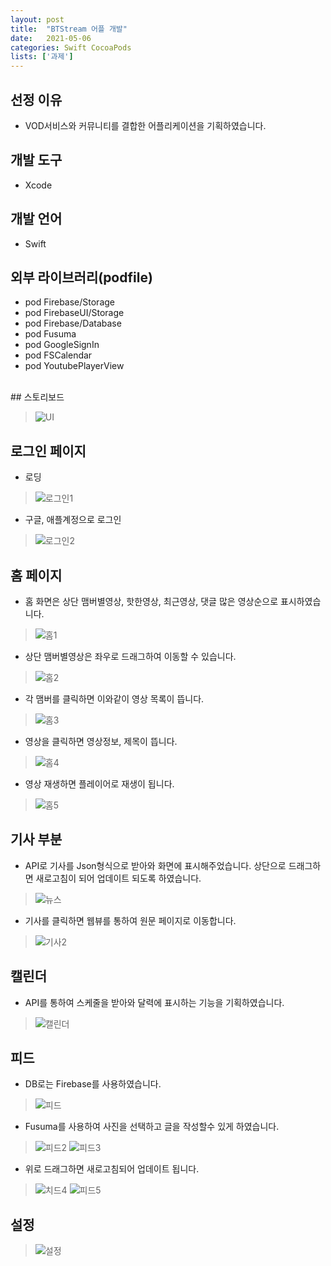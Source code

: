```yaml
---
layout: post
title:  "BTStream 어플 개발"
date:   2021-05-06
categories: Swift CocoaPods
lists: ['과제']
---
```


## 선정 이유
- VOD서비스와 커뮤니티를 결합한 어플리케이션을 기획하였습니다.

## 개발 도구
- Xcode

## 개발 언어
- Swift

## 외부 라이브러리(podfile)
- pod Firebase/Storage
- pod FirebaseUI/Storage
- pod Firebase/Database
- pod Fusuma
- pod GoogleSignIn
- pod FSCalendar
- pod YoutubePlayerView

<br>
## 스토리보드

> ![UI](https://user-images.githubusercontent.com/20594299/117131778-db626080-addc-11eb-95bb-77672b3a50e1.PNG)

## 로그인 페이지
- 로딩
> ![로그인1](https://user-images.githubusercontent.com/20594299/117131360-4f503900-addc-11eb-99f3-d721efa06a1c.PNG)

- 구글, 애플계정으로 로그인
> ![로그인2](https://user-images.githubusercontent.com/20594299/117131362-4fe8cf80-addc-11eb-9c26-d48e4fec9f58.PNG)

## 홈 페이지
- 홈 화면은 상단 맴버별영상, 핫한영상, 최근영상, 댓글 많은 영상순으로 표시하였습니다.
> ![홈1](https://user-images.githubusercontent.com/20594299/117131385-5414ed00-addc-11eb-9c94-9b3288b34865.PNG)

- 상단 맴버별영상은 좌우로 드래그하여 이동할 수 있습니다.
> ![홈2](https://user-images.githubusercontent.com/20594299/117131388-54ad8380-addc-11eb-9915-da9335e488dc.PNG)

- 각 맴버를 클릭하면 이와같이 영상 목록이 뜹니다.
> ![홈3](https://user-images.githubusercontent.com/20594299/117131390-54ad8380-addc-11eb-8245-09593ec32b04.PNG)

- 영상을 클릭하면 영상정보, 제목이 뜹니다.
> ![홈4](https://user-images.githubusercontent.com/20594299/117131392-55461a00-addc-11eb-9446-bf8ec7991f81.PNG)

- 영상 재생하면 플레이어로 재생이 됩니다.
> ![홈5](https://user-images.githubusercontent.com/20594299/117131395-55deb080-addc-11eb-8f01-b484002daa50.PNG)

## 기사 부분
- API로 기사를 Json형식으로 받아와 화면에 표시해주었습니다. 상단으로 드래그하면 새로고침이 되어 업데이트 되도록 하였습니다.
> ![뉴스](https://user-images.githubusercontent.com/20594299/117131357-4eb7a280-addc-11eb-86e5-efd90478628a.PNG)

- 기사를 클릭하면 웹뷰를 통하여 원문 페이지로 이동합니다.
> ![기사2](https://user-images.githubusercontent.com/20594299/117131355-4e1f0c00-addc-11eb-86c8-4bca241cada1.PNG)

## 캘린더
- API를 통하여 스케줄을 받아와 달력에 표시하는 기능을 기획하였습니다.
> ![캘린더](https://user-images.githubusercontent.com/20594299/117131367-50816600-addc-11eb-9b12-f464bd699d9d.PNG)

## 피드
- DB로는 Firebase를 사용하였습니다.
> ![피드](https://user-images.githubusercontent.com/20594299/117131370-5119fc80-addc-11eb-946d-ea18790bb56b.PNG)

- Fusuma를 사용하여 사진을 선택하고 글을 작성할수 있게 하였습니다.
> ![피드2](https://user-images.githubusercontent.com/20594299/117131371-5119fc80-addc-11eb-90ff-e0183db6a3f3.PNG)
> ![피드3](https://user-images.githubusercontent.com/20594299/117131376-52e3c000-addc-11eb-959a-f92a4b23eb99.PNG)

- 위로 드래그하면 새로고침되어 업데이트 됩니다.
> ![치드4](https://user-images.githubusercontent.com/20594299/117131366-50816600-addc-11eb-8a53-4886aefc2585.PNG)
> ![피드5](https://user-images.githubusercontent.com/20594299/117131379-537c5680-addc-11eb-8026-e1fd13bab93f.PNG)

## 설정
> ![설정](https://user-images.githubusercontent.com/20594299/117131363-4fe8cf80-addc-11eb-8658-1dba74d426a7.PNG)
